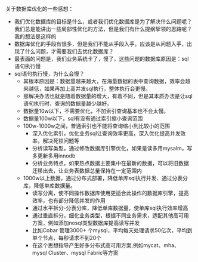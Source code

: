 关于数据库优化的一些感想：

- 我们优化数据库的目标是什么，或者我们优化数据库是为了解决什么问题呢？我们总是能讲出一些局部性优化的方法，但是我们有什么提纲挈领的思路呢？我的想法是这样的
- 数据库优化的手段有很多，但是我们不能从手段入手，应该是从问题入手，出现了什么问题，才需要我们去优化数据库？
- 最表面的问题是，我们业务系统卡了，慢了，这些问题的数据库原因是：sql语句执行慢
- sql语句执行慢，为什么会慢？
  - 其根本原因是：数据量越来越大，在海量数据的表中查询数据，效率会越来越低，如果再加上高并发sql执行，整体执行会更慢。
  - 那解决办法也就是随着数据量的增大，有着不同，但是其本质办法是让sql语句执行时，查询的数据量越少越好。
  - 数据量10w以下，不需要优化，不加索引查询基本也不会太慢。
  - 数据量100w以下，sql有没有通过索引缩小查询范围
  - 100w-1000w之间，普通索引也不能将查询缩小到比较小的范围
    - 深入优化索引，优化业务sql让查询效率更高，深入优化提高并发效率，解决死锁问题等
    - 分析读写类型，通过修改数据库引擎优化，如果是读多用mysalm，写多更新多用innodb
    - 分析业务特点，如果热点数据主要集中在最新的数据，可以将旧数据迁移出去，让业务表数据总量保持在一定范围内
  - 1000w以上数据，通过分布式部署，降低单库sql执行并发、通过分表分库，降低单库数据量。
    - 读写分离，使不同操作数据库使用更适合此操作的数据库引擎，提高效率，也有部分降低并发的作用
    - 通过水平拆分-分表分库，降低单库数据量，使单库sql执行效率增高
    - 通过垂直拆分，细化业务类型，根据不同业务需求，适配其他高可用方案，例如添加nosql类型数据库提高读写并发
    - 比如Cobar 管理3000+ 个mysql，平均每天处理请求50亿次，平均到单个节点，每秒请求不到20个
    - 在这个思想指导产生好多分布式高可用方案,例如mycat、mha、mysql Cluster、mysql Fabric等方案

